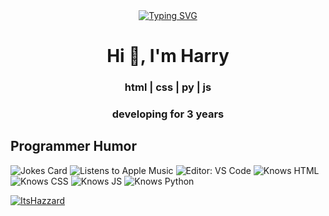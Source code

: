 <center>
  <a href="https://git.io/typing-svg">
    <img src="https://readme-typing-svg.herokuapp.com?font=Fira+Code&size=30&duration=4000&pause=1000&color=444&width=435&lines=Hello+I'm+Harry;HTML+Programmer;Python+Programmer;VS+Code+User" alt="Typing SVG" />
  </a>
</center>

<h1 align="center">Hi 👋, I'm Harry</h1>
<h3 align="center">html | css | py | js</h3>
<h3 align="center">developing for 3 years</h3>

<h2>Programmer Humor</h2>
<img src="https://readme-jokes.vercel.app/api" alt="Jokes Card" />

<!-- Badges -->
<img alt="Listens to Apple Music" src="https://img.shields.io/badge/Listens%20to-Apple%20Music-blue/?logo=applemusic&logoColor=white&color=FA243C">
<img alt="Editor: VS Code" src="https://img.shields.io/badge/Editor-VS%20Code-blue/?logo=visualstudiocode&logoColor=blue&color=blue">
<img alt="Knows HTML" src="https://img.shields.io/badge/Knows-HTML-blue/?logo=html5&logoColor=white&color=orange">
<img alt="Knows CSS" src="https://img.shields.io/badge/Knows-CSS-blue/?logo=css3&logoColor=white&color=blue">
<img alt="Knows JS" src="https://img.shields.io/badge/Knows-JavaScript-blue/?logo=javascript&logoColor=white&color=yellow">
<img alt="Knows Python" src="https://img.shields.io/badge/Knows-Python-blue/?logo=python&logoColor=white&color=cyan">

<p align="left">
  <a href="https://github.com/ryo-ma/github-profile-trophy">
    <img src="https://github-profile-trophy.vercel.app/?username=itshazzard&no-frame=true&no-bg=true" alt="ItsHazzard" />
  </a>
</p>

